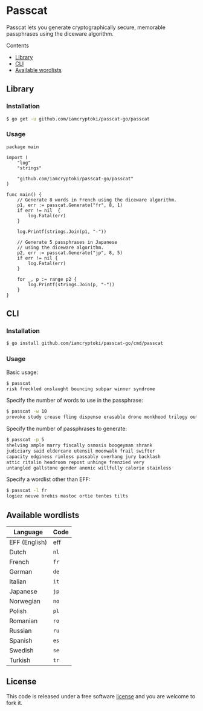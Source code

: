 # Passcat

Passcat lets you generate cryptographically secure, memorable passphrases using the diceware algorithm.

Contents
* [Library](#library)
* [CLI](#cli)
* [Available wordlists](#available-wordlists)

Library
-------

### Installation

```sh
$ go get -u github.com/iamcryptoki/passcat-go/passcat
```

### Usage

```golang
package main

import (
    "log"
    "strings"

    "github.com/iamcryptoki/passcat-go/passcat"
)

func main() {
    // Generate 8 words in French using the diceware algorithm.
    p1, err := passcat.Generate("fr", 8, 1)
    if err != nil  {
        log.Fatal(err)
    }

    log.Printf(strings.Join(p1, "-"))

    // Generate 5 passphrases in Japanese
    // using the diceware algorithm.
    p2, err := passcat.Generate("jp", 8, 5)
    if err != nil {
        log.Fatal(err)
    }

    for _, p := range p2 {
        log.Printf(strings.Join(p, "-"))
    }
}
```

CLI
---

### Installation

```sh
$ go install github.com/iamcryptoki/passcat-go/cmd/passcat
```

### Usage

Basic usage:

```sh
$ passcat
risk freckled onslaught bouncing subpar winner syndrome
```

Specify the number of words to use in the passphrase:

```sh
$ passcat -w 10
provoke study crease fling dispense erasable drone monkhood trilogy outboard
```

Specify the number of passphrases to generate:

```sh
$ passcat -p 5
shelving ample marry fiscally osmosis boogeyman shrank
judiciary said eldercare utensil moonwalk frail swifter
capacity edginess rimless passably overhang jury backlash
attic ritalin headroom repost unhinge frenzied very
untangled gallstone gender anemic willfully calorie stainless
```

Specify a wordlist other than EFF:

```sh
$ passcat -l fr
logiez neuve brebis mastoc ortie tentes tilts
```

Available wordlists
-------------------

Language | Code
-------- | ----
EFF (English) | eff
Dutch | `nl`
French | `fr`
German | `de`
Italian | `it`
Japanese | `jp`
Norwegian | `no`
Polish | `pl`
Romanian | `ro`
Russian | `ru`
Spanish | `es`
Swedish | `se`
Turkish | `tr`

## License

This code is released under a free software [license](LICENSE.txt) and you are welcome to fork it.